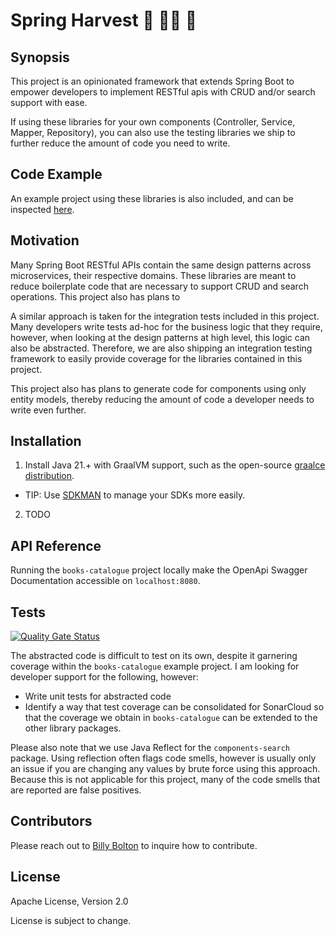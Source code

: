 # Spring Harvest :corn: :farmer: :tomato:

## Synopsis

This project is an opinionated framework that extends Spring Boot to empower developers to implement RESTful apis with CRUD and/or search support with ease.

If using these libraries for your own components (Controller, Service, Mapper, Repository), you can also use the testing libraries we ship to further reduce the
amount of code you need to write.

## Code Example

An example project using these libraries is also included, and can be
inspected [here](https://github.com/SEG4510-Team-63/springharvest/tree/main/examples/rest/books-catalogue/src/main/java/dev/springharvest/library).

## Motivation

Many Spring Boot RESTful APIs contain the same design patterns across microservices, their respective domains. These libraries are meant to reduce boilerplate
code that are necessary to support CRUD and search operations. This project also has plans to

A similar approach is taken for the integration tests included in this project. Many developers write tests ad-hoc for the business logic that they require,
however, when looking at the design patterns at high level, this logic can also be abstracted. Therefore, we are also shipping an integration testing framework
to easily provide coverage for the libraries contained in this project.

This project also has plans to generate code for components using only entity models, thereby reducing the amount of code a developer needs to write even
further.

## Installation

1. Install Java 21.+ with GraalVM support, such as the open-source [graalce distribution](https://github.com/graalvm/graalvm-ce-builds/releases).

- TIP: Use [SDKMAN](https://sdkman.io/install) to manage your SDKs more easily.

2. TODO

## API Reference

Running the `books-catalogue` project locally make the OpenApi Swagger Documentation accessible on `localhost:8080`.

## Tests

[![Quality Gate Status](https://sonarcloud.io/api/project_badges/measure?project=BillyBolton_springharvest&metric=alert_status)](https://sonarcloud.io/summary/new_code?id=BillyBolton_springharvest)

The abstracted code is difficult to test on its own, despite it garnering coverage within the `books-catalogue` example project. I am looking for developer
support for the following, however:

- Write unit tests for abstracted code
- Identify a way that test coverage can be consolidated for SonarCloud so that the coverage we obtain in `books-catalogue` can be extended to the other library
  packages.

Please also note that we use Java Reflect for the `components-search` package. Using reflection often flags code smells, however is usually only an issue if you
are changing any values by brute force using this approach. Because this is not applicable for this project, many of the code smells that are reported are false
positives.

## Contributors

Please reach out to [Billy Bolton](billybolton16@gmail.com) to inquire how to contribute.

## License

Apache License, Version 2.0

License is subject to change.

